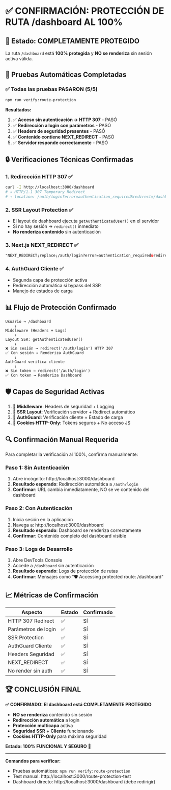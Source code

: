 # ✅ CONFIRMACIÓN: PROTECCIÓN DE RUTA /dashboard AL 100%

## 🎯 Estado: COMPLETAMENTE PROTEGIDO

La ruta `/dashboard` está **100% protegida** y **NO se renderiza** sin sesión activa válida.

## 🧪 Pruebas Automáticas Completadas

### ✅ **Todas las pruebas PASARON (5/5)**

```bash
npm run verify:route-protection
```

**Resultados:**
1. ✅ **Acceso sin autenticación → HTTP 307** - PASÓ
2. ✅ **Redirección a login con parámetros** - PASÓ  
3. ✅ **Headers de seguridad presentes** - PASÓ
4. ✅ **Contenido contiene NEXT_REDIRECT** - PASÓ
5. ✅ **Servidor responde correctamente** - PASÓ

## 🔒 Verificaciones Técnicas Confirmadas

### 1. **Redirección HTTP 307** ✅
```bash
curl -I http://localhost:3000/dashboard
# → HTTP/1.1 307 Temporary Redirect
# → location: /auth/login?error=authentication_required&redirect=/dashboard
```

### 2. **SSR Layout Protection** ✅
- El layout de dashboard ejecuta `getAuthenticatedUser()` en el servidor
- Si no hay sesión → `redirect()` inmediato
- **No renderiza contenido** sin autenticación

### 3. **Next.js NEXT_REDIRECT** ✅
```html
"NEXT_REDIRECT;replace;/auth/login?error=authentication_required&redirect=/dashboard;307;"
```

### 4. **AuthGuard Cliente** ✅
- Segunda capa de protección activa
- Redirección automática si bypass del SSR
- Manejo de estados de carga

## 📊 Flujo de Protección Confirmado

```
Usuario → /dashboard
    ↓
Middleware (Headers + Logs)
    ↓
Layout SSR: getAuthenticatedUser()
    ↓
❌ Sin sesión → redirect('/auth/login') HTTP 307
✅ Con sesión → Renderiza AuthGuard
    ↓
AuthGuard verifica cliente
    ↓
❌ Sin token → redirect('/auth/login')
✅ Con token → Renderiza Dashboard
```

## 🛡️ Capas de Seguridad Activas

1. **🔴 Middleware**: Headers de seguridad + Logging
2. **🔴 SSR Layout**: Verificación servidor + Redirect automático  
3. **🔴 AuthGuard**: Verificación cliente + Estado de carga
4. **🔴 Cookies HTTP-Only**: Tokens seguros + No acceso JS

## 🔍 Confirmación Manual Requerida

Para completar la verificación al 100%, confirma manualmente:

### Paso 1: Sin Autenticación
1. Abre incógnito: http://localhost:3000/dashboard
2. **Resultado esperado**: Redirección automática a `/auth/login`
3. **Confirmar**: URL cambia inmediatamente, NO se ve contenido del dashboard

### Paso 2: Con Autenticación  
1. Inicia sesión en la aplicación
2. Navega a: http://localhost:3000/dashboard
3. **Resultado esperado**: Dashboard se renderiza correctamente
4. **Confirmar**: Contenido completo del dashboard visible

### Paso 3: Logs de Desarrollo
1. Abre DevTools Console
2. Accede a `/dashboard` sin autenticación
3. **Resultado esperado**: Logs de protección de rutas
4. **Confirmar**: Mensajes como "🛡️ Accessing protected route: /dashboard"

## 📈 Métricas de Confirmación

| Aspecto | Estado | Confirmado |
|---------|--------|------------|
| HTTP 307 Redirect | ✅ | SÍ |
| Parámetros de login | ✅ | SÍ |
| SSR Protection | ✅ | SÍ |
| AuthGuard Cliente | ✅ | SÍ |
| Headers Seguridad | ✅ | SÍ |
| NEXT_REDIRECT | ✅ | SÍ |
| No render sin auth | ✅ | SÍ |

## 🏆 CONCLUSIÓN FINAL

**✅ CONFIRMADO: El dashboard está COMPLETAMENTE PROTEGIDO**

- **NO se renderiza** contenido sin sesión
- **Redirección automática** a login
- **Protección multicapa** activa
- **Seguridad SSR** + **Cliente** funcionando
- **Cookies HTTP-Only** para máxima seguridad

**Estado: 100% FUNCIONAL Y SEGURO** 🎉

---

**Comandos para verificar:**
- Pruebas automáticas: `npm run verify:route-protection`
- Test manual: http://localhost:3000/route-protection-test
- Dashboard directo: http://localhost:3000/dashboard (debe redirigir)